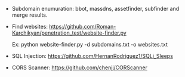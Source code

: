 * Subdomain enumuration: bbot, massdns, assetfinder, subfinder and merge results.

* Find websites:  https://github.com/Roman-Karchikyan/penetration_test/website-finder.py

  Ex: python website-finder.py -d subdomains.txt -o websites.txt

* SQL Injection:  https://github.com/HernanRodriguez1/SQLi_Sleeps
* CORS Scanner:   https://github.com/chenjj/CORScanner
